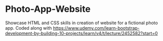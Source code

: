 # Photo-App-Website
Showcase HTML and CSS skills in creation of website for a fictional photo app. Coded along with https://www.udemy.com/learn-bootstrap-development-by-building-10-projects/learn/v4/t/lecture/2452582?start=0
